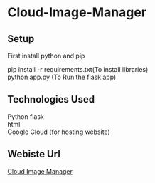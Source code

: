 # Cloud-Image-Manager

## Setup
First install python and pip <br>

pip install -r requirements.txt(To install libraries)  <br> python app.py (To Run the flask app) <br>

## Technologies Used
Python flask <br> html <br> Google Cloud (for hosting website)

## Webiste Url
[Cloud Image Manager](http://34.106.224.155:8000)

